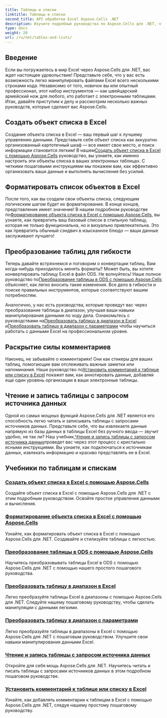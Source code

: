 ```yaml
---
title: Таблицы и списки
linktitle: Таблицы и списки
second_title: API обработки Excel Aspose.Cells .NET
description: Изучите подробные руководства по Aspose.Cells для .NET, чтобы эффективно управлять данными Excel, создавать таблицы и совершенствовать свои навыки с помощью простых в использовании руководств.
type: docs
weight: 20
url: /ru/net/tables-and-lists/
---
```

## Введение

Если вы погружаетесь в мир Excel через Aspose.Cells для .NET, вас ждет настоящее удовольствие! Представьте себе, что у вас есть возможность легко манипулировать файлами Excel всего несколькими строками кода. Независимо от того, новичок вы или опытный профессионал, этот набор инструментов — как швейцарский армейский нож для любого, кто работает с электронными таблицами. Итак, давайте приступим к делу и рассмотрим несколько важных руководств, которые сделают вас Aspose.Cells.

## Создать объект списка в Excel
 Создание объекта списка в Excel — ваш первый шаг к лучшему управлению данными. Представьте себе объект списка как аккуратно организованный картотечный шкаф — все имеет свое место, и поиск информации становится легким! В нашем[Создать объект списка в Excel с помощью Aspose.Cells](./creating-list-object/) руководство, вы узнаете, как именно настроить эти объекты списка в ваших электронных таблицах. С четкими пошаговыми инструкциями мы покажем вам, как эффективно организовать ваши данные и выполнять вычисления без усилий.

## Форматировать список объектов в Excel
После того, как вы создали свои объекты списка, следующим логическим шагом будет их форматирование. В конце концов, представление имеет значение! В нашем подробном руководстве по[Форматирование объекта списка в Excel с помощью Aspose.Cells](./formatting-list-object/), вы узнаете, как превратить ваш базовый список в стильную таблицу, которая не только функциональна, но и визуально привлекательна. Это как превратить обычный сэндвич в изысканное блюдо — ваши данные заслуживают лучшего!

## Преобразование таблиц для гибкости
 Теперь давайте встряхнемся и поговорим о конвертации таблиц. Вам когда-нибудь приходилось менять форматы? Может быть, вы хотите конвертировать таблицу Excel в файл ODS. Не волнуйтесь! Наше полное руководство по[Преобразование таблицы в ODS с помощью Aspose.Cells](./converting-table-to-ods/) объясняет, как легко вносить такие изменения. Все дело в гибкости и поиске правильных инструментов, которые соответствуют вашим потребностям.

Аналогично, у нас есть руководства, которые проведут вас через преобразование таблицы в диапазон, улучшая ваши навыки манипулирования данными по ходу дела. Ознакомьтесь с руководствами на[Преобразовать таблицу в диапазон в Excel](./converting-table-to-range/) и[Преобразовать таблицу в диапазон с параметрами](./converting-table-to-range-with-options/) чтобы научиться работать с данными Excel на профессиональном уровне.

## Раскрытие силы комментариев
 Наконец, не забывайте о комментариях! Они как стикеры для ваших таблиц, помогающие вам отслеживать важные заметки или напоминания. Наше руководство по[Установить комментарий к таблице или списку в Excel](./setting-comment-of-table-or-list/) покажет вам, как аннотировать данные, добавляя еще один уровень организации в ваши электронные таблицы. 

## Чтение и запись таблицы с запросом источника данных
 Одной из самых мощных функций Aspose.Cells для .NET является его способность легко читать и записывать таблицы с запросами источников данных. Представьте себе, что вы извлекаете данные напрямую из базы данных в таблицы Excel без ручного ввода — звучит удобно, не так ли? Наш учебник,[Чтение и запись таблицы с запросом источника данных](./reading-and-writing-table-with-query-data-source/)проведет вас через этот процесс с кристально ясными инструкциями. Вы узнаете, как подключаться к источникам данных, извлекать информацию и красиво представлять ее в Excel.

## Учебники по таблицам и спискам
### [Создать объект списка в Excel с помощью Aspose.Cells](./creating-list-object/)
Создайте объект списка в Excel с помощью Aspose.Cells для .NET с этим подробным руководством. Освойте простое управление данными и вычисления.
### [Форматирование объекта списка в Excel с помощью Aspose.Cells](./formatting-list-object/)
Узнайте, как форматировать объект списка в Excel с помощью Aspose.Cells для .NET. Создавайте и стилизуйте таблицы с легкостью.
### [Преобразование таблицы в ODS с помощью Aspose.Cells](./converting-table-to-ods/)
Научитесь преобразовывать таблицы Excel в ODS с помощью Aspose.Cells для .NET с помощью нашего простого пошагового руководства.
### [Преобразовать таблицу в диапазон в Excel](./converting-table-to-range/)
Легко преобразуйте таблицы Excel в диапазоны с помощью Aspose.Cells для .NET. Следуйте нашему пошаговому руководству, чтобы сделать манипуляции с данными легкими.
### [Преобразовать таблицу в диапазон с параметрами](./converting-table-to-range-with-options/)
Легко преобразуйте таблицы в диапазоны в Excel с помощью Aspose.Cells для .NET с пошаговым руководством. Улучшите свои навыки манипулирования данными Excel.
### [Чтение и запись таблицы с запросом источника данных](./reading-and-writing-table-with-query-data-source/)
Откройте для себя мощь Aspose.Cells для .NET. Научитесь читать и писать таблицы с запросами источников данных в этом подробном пошаговом руководстве.
### [Установить комментарий к таблице или списку в Excel](./setting-comment-of-table-or-list/)
Узнайте, как добавлять комментарии к таблицам в Excel с помощью Aspose.Cells для .NET, следуя нашему простому пошаговому руководству.